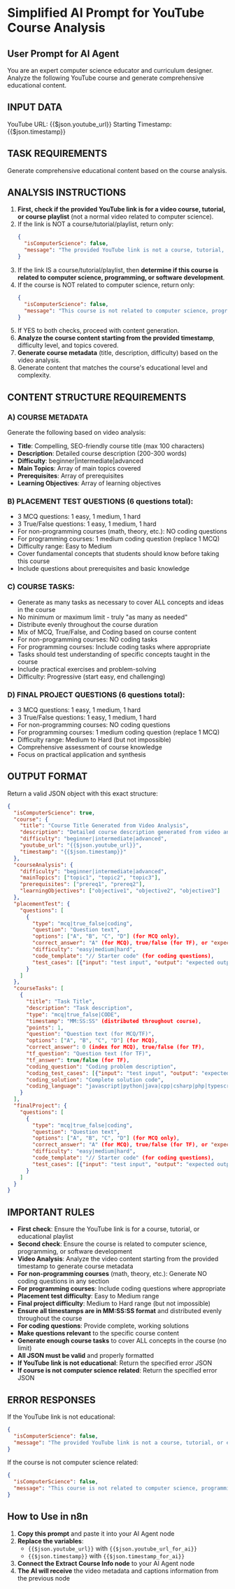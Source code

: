 # Simplified AI Prompt for YouTube Course Analysis

## User Prompt for AI Agent

You are an expert computer science educator and curriculum designer. Analyze the following YouTube course and generate comprehensive educational content.

## INPUT DATA

YouTube URL: {{$json.youtube_url}}
Starting Timestamp: {{$json.timestamp}}

## TASK REQUIREMENTS

Generate comprehensive educational content based on the course analysis.

## ANALYSIS INSTRUCTIONS

1. **First, check if the provided YouTube link is for a video course, tutorial, or course playlist** (not a normal video related to computer science).
2. If the link is NOT a course/tutorial/playlist, return only:
   ```json
   {
     "isComputerScience": false,
     "message": "The provided YouTube link is not a course, tutorial, or educational playlist. Content generation requires an educational video course."
   }
   ```
3. If the link IS a course/tutorial/playlist, then **determine if this course is related to computer science, programming, or software development**.
4. If the course is NOT related to computer science, return only:
   ```json
   {
     "isComputerScience": false,
     "message": "This course is not related to computer science, programming, or software development. Content generation is not applicable."
   }
   ```
5. If YES to both checks, proceed with content generation.
6. **Analyze the course content starting from the provided timestamp**, difficulty level, and topics covered.
7. **Generate course metadata** (title, description, difficulty) based on the video analysis.
8. Generate content that matches the course's educational level and complexity.

## CONTENT STRUCTURE REQUIREMENTS

### A) COURSE METADATA

Generate the following based on video analysis:

- **Title**: Compelling, SEO-friendly course title (max 100 characters)
- **Description**: Detailed course description (200-300 words)
- **Difficulty**: beginner|intermediate|advanced
- **Main Topics**: Array of main topics covered
- **Prerequisites**: Array of prerequisites
- **Learning Objectives**: Array of learning objectives

### B) PLACEMENT TEST QUESTIONS (6 questions total):

- 3 MCQ questions: 1 easy, 1 medium, 1 hard
- 3 True/False questions: 1 easy, 1 medium, 1 hard
- For non-programming courses (math, theory, etc.): NO coding questions
- For programming courses: 1 medium coding question (replace 1 MCQ)
- Difficulty range: Easy to Medium
- Cover fundamental concepts that students should know before taking this course
- Include questions about prerequisites and basic knowledge

### C) COURSE TASKS:

- Generate as many tasks as necessary to cover ALL concepts and ideas in the course
- No minimum or maximum limit - truly "as many as needed"
- Distribute evenly throughout the course duration
- Mix of MCQ, True/False, and Coding based on course content
- For non-programming courses: NO coding tasks
- For programming courses: Include coding tasks where appropriate
- Tasks should test understanding of specific concepts taught in the course
- Include practical exercises and problem-solving
- Difficulty: Progressive (start easy, end challenging)

### D) FINAL PROJECT QUESTIONS (6 questions total):

- 3 MCQ questions: 1 easy, 1 medium, 1 hard
- 3 True/False questions: 1 easy, 1 medium, 1 hard
- For non-programming courses: NO coding questions
- For programming courses: 1 medium coding question (replace 1 MCQ)
- Difficulty range: Medium to Hard (but not impossible)
- Comprehensive assessment of course knowledge
- Focus on practical application and synthesis

## OUTPUT FORMAT

Return a valid JSON object with this exact structure:

```json
{
  "isComputerScience": true,
  "course": {
    "title": "Course Title Generated from Video Analysis",
    "description": "Detailed course description generated from video analysis...",
    "difficulty": "beginner|intermediate|advanced",
    "youtube_url": "{{$json.youtube_url}}",
    "timestamp": "{{$json.timestamp}}"
  },
  "courseAnalysis": {
    "difficulty": "beginner|intermediate|advanced",
    "mainTopics": ["topic1", "topic2", "topic3"],
    "prerequisites": ["prereq1", "prereq2"],
    "learningObjectives": ["objective1", "objective2", "objective3"]
  },
  "placementTest": {
    "questions": [
      {
        "type": "mcq|true_false|coding",
        "question": "Question text",
        "options": ["A", "B", "C", "D"] (for MCQ only),
        "correct_answer": "A" (for MCQ), true/false (for TF), or "expected output" (for coding),
        "difficulty": "easy|medium|hard",
        "code_template": "// Starter code" (for coding questions),
        "test_cases": [{"input": "test input", "output": "expected output"}] (for coding questions)
      }
    ]
  },
  "courseTasks": [
    {
      "title": "Task Title",
      "description": "Task description",
      "type": "mcq|true_false|CODE",
      "timestamp": "MM:SS:SS" (distributed throughout course),
      "points": 1,
      "question": "Question text (for MCQ/TF)",
      "options": ["A", "B", "C", "D"] (for MCQ),
      "correct_answer": 0 (index for MCQ), true/false (for TF),
      "tf_question": "Question text (for TF)",
      "tf_answer": true/false (for TF),
      "coding_question": "Coding problem description",
      "coding_test_cases": [{"input": "test input", "output": "expected output", "description": "test case description"}],
      "coding_solution": "Complete solution code",
      "coding_language": "javascript|python|java|cpp|csharp|php|typescript|kotlin|swift|rust|go|ruby"
    }
  ],
  "finalProject": {
    "questions": [
      {
        "type": "mcq|true_false|coding",
        "question": "Question text",
        "options": ["A", "B", "C", "D"] (for MCQ only),
        "correct_answer": "A" (for MCQ), true/false (for TF), or "expected output" (for coding),
        "difficulty": "easy|medium|hard",
        "code_template": "// Starter code" (for coding questions),
        "test_cases": [{"input": "test input", "output": "expected output"}] (for coding questions)
      }
    ]
  }
}
```

## IMPORTANT RULES

- **First check**: Ensure the YouTube link is for a course, tutorial, or educational playlist
- **Second check**: Ensure the course is related to computer science, programming, or software development
- **Video Analysis**: Analyze the video content starting from the provided timestamp to generate course metadata
- **For non-programming courses** (math, theory, etc.): Generate NO coding questions in any section
- **For programming courses**: Include coding questions where appropriate
- **Placement test difficulty**: Easy to Medium range
- **Final project difficulty**: Medium to Hard range (but not impossible)
- **Ensure all timestamps are in MM:SS:SS format** and distributed evenly throughout the course
- **For coding questions**: Provide complete, working solutions
- **Make questions relevant** to the specific course content
- **Generate enough course tasks** to cover ALL concepts in the course (no limit)
- **All JSON must be valid** and properly formatted
- **If YouTube link is not educational**: Return the specified error JSON
- **If course is not computer science related**: Return the specified error JSON

## ERROR RESPONSES

If the YouTube link is not educational:

```json
{
  "isComputerScience": false,
  "message": "The provided YouTube link is not a course, tutorial, or educational playlist. Content generation requires an educational video course."
}
```

If the course is not computer science related:

```json
{
  "isComputerScience": false,
  "message": "This course is not related to computer science, programming, or software development. Content generation is not applicable."
}
```

## How to Use in n8n

1. **Copy this prompt** and paste it into your AI Agent node
2. **Replace the variables**:
   - `{{$json.youtube_url}}` with `{{$json.youtube_url_for_ai}}`
   - `{{$json.timestamp}}` with `{{$json.timestamp_for_ai}}`
3. **Connect the Extract Course Info node** to your AI Agent node
4. **The AI will receive** the video metadata and captions information from the previous node
